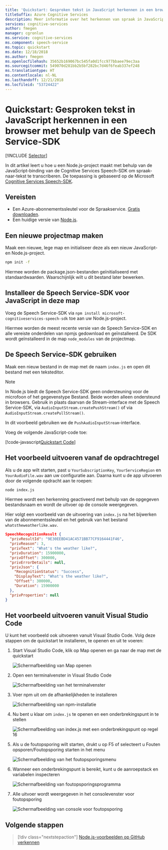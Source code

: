```yaml
---
title: 'Quickstart: Gesproken tekst in JavaScript herkennen in een browser met behulp van de Speech Service-SDK'
titleSuffix: Azure Cognitive Services
description: Meer informatie over het herkennen van spraak in JavaScript in Node.js met behulp van de Speech Service-SDK
services: cognitive-services
author: fmegen
manager: cgronlun
ms.service: cognitive-services
ms.component: speech-service
ms.topic: quickstart
ms.date: 12/18/2018
ms.author: fmegen
ms.openlocfilehash: 35652b169067bc545fa0d1fcc977bbaee79ec3aa
ms.sourcegitcommit: 549070d281bb2b5bf282bc7d46f6feab337ef248
ms.translationtype: HT
ms.contentlocale: nl-NL
ms.lasthandoff: 12/21/2018
ms.locfileid: "53724422"
---
```

# <a name="quickstart-recognize-speech-in-javascript-in-nodejs-using-the-speech-service-sdk"></a>Quickstart: Gesproken tekst in JavaScript herkennen in een browser met behulp van de Speech Service-SDK

[!INCLUDE [Selector](../../../includes/cognitive-services-speech-service-quickstart-selector.md)]

In dit artikel leert u hoe u een Node.js-project maakt met behulp van de JavaScript-binding van de Cognitive Services Speech-SDK om spraak-naar-tekst te transcriberen.
De toepassing is gebaseerd op de Microsoft [Cognitive Services Speech-SDK](https://aka.ms/csspeech/npmpackage).

## <a name="prerequisites"></a>Vereisten

* Een Azure-abonnementssleutel voor de Spraakservice. [Gratis downloaden](get-started.md).
* Een huidige versie van [Node.js](https://nodejs.org).

## <a name="create-a-new-project-folder"></a>Een nieuwe projectmap maken

Maak een nieuwe, lege map en initialiseer deze als een nieuw JavaScript- en Node.js-project.

```sh
npm init -f
```

Hiermee worden de package.json-bestanden geïnitialiseerd met standaardwaarden. Waarschijnlijk wilt u dit bestand later bewerken.

## <a name="install-the-speech-sdk-for-javascript-into-that-folder"></a>Installeer de Speech Service-SDK voor JavaScript in deze map

Voeg de Speech Service-SDK via `npm install microsoft-cognitiveservices-speech-sdk` toe aan uw Node.js-project.

Hiermee worden de meest recente versie van de Speech Service-SDK en alle vereiste onderdelen van npmjs gedownload en geïnstalleerd. De SDK wordt geïnstalleerd in de map `node_modules` van de projectmap.

## <a name="using-the-speech-sdk"></a>De Speech Service-SDK gebruiken

Maak een nieuw bestand in de map met de naam `index.js` en open dit bestand met een teksteditor.

> [!NOTE]
> In Node.js biedt de Speech Service-SDK geen ondersteuning voor de microfoon of het gegevenstype Bestand. Beide worden alleen ondersteund in browsers. Gebruik in plaats daarvan de Stream-interface met de Speech Service-SDK, via `AudioInputStream.createPushStream()` of via `AudioInputStream.createPullStream()`.

In dit voorbeeld gebruiken we de `PushAudioInputStream`-interface.

Voeg de volgende JavaScript-code toe:

[!code-javascript[Quickstart Code](~/samples-cognitive-services-speech-sdk/quickstart/js-node/index.js#code)]

## <a name="running-the-sample-from-command-line"></a>Het voorbeeld uitvoeren vanaf de opdrachtregel

Als u de app wilt starten, past u `YourSubscriptionKey`, `YourServiceRegion` en `YourAudioFile.wav` aan uw configuratie aan. Daarna kunt u de app uitvoeren door de volgende opdracht aan te roepen:

```sh
node index.js
```

Hiermee wordt een herkenning geactiveerd met behulp van de opgegeven bestandsnaam en wordt de uitvoer op de console weergegeven.

Hier volgt een voorbeeld van de uitvoering van `index.js` na het bijwerken van de abonnementssleutel en het gebruik van het bestand `whatstheweatherlike.wav`.

```json
SpeechRecognitionResult {
  "privResultId": "9E30EEBD41AC4571BB77CF9164441F46",
  "privReason": 3,
  "privText": "What's the weather like?",
  "privDuration": 15900000,
  "privOffset": 300000,
  "privErrorDetails": null,
  "privJson": {
    "RecognitionStatus": "Success",
    "DisplayText": "What's the weather like?",
    "Offset": 300000,
    "Duration": 15900000
  },
  "privProperties": null
}
```

## <a name="running-the-sample-from-visual-studio-code"></a>Het voorbeeld uitvoeren vanuit Visual Studio Code

U kunt het voorbeeld ook uitvoeren vanuit Visual Studio Code. Volg deze stappen om de quickstart te installeren, te openen en uit te voeren:

1. Start Visual Studio Code, klik op Map openen en ga naar de map met de quickstart

   ![Schermafbeelding van Map openen](media/sdk/qs-js-node-01-open_project.png)

1. Open een terminalvenster in Visual Studio Code

   ![Schermafbeelding van het terminalvenster](media/sdk/qs-js-node-02_open_terminal.png)

1. Voer npm uit om de afhankelijkheden te installeren

   ![Schermafbeelding van npm-installatie](media/sdk/qs-js-node-03-npm_install.png)

1. Nu bent u klaar om `index.js` te openen en een onderbrekingspunt in te stellen

   ![Schermafbeelding van index.js met een onderbrekingspunt op regel 16](media/sdk/qs-js-node-04-setup_breakpoint.png)

1. Als u de foutopsporing wilt starten, drukt u op F5 of selecteert u Fouten opsporen/Foutopsporing starten in het menu

   ![Schermafbeelding van het foutopsporingsmenu](media/sdk/qs-js-node-05-start_debugging.png)

1. Wanneer een onderbrekingspunt is bereikt, kunt u de aanroepstack en variabelen inspecteren

   ![Schermafbeelding van foutopsporingsprogramma](media/sdk/qs-js-node-06-hit_breakpoint.png)

1. Alle uitvoer wordt weergegeven in het consolevenster voor foutopsporing

   ![Schermafbeelding van console voor foutopsporing](media/sdk/qs-js-node-07-debug_output.png)

## <a name="next-steps"></a>Volgende stappen

> [!div class="nextstepaction"]
> [Node.js-voorbeelden op GitHub verkennen](https://aka.ms/csspeech/samples)
